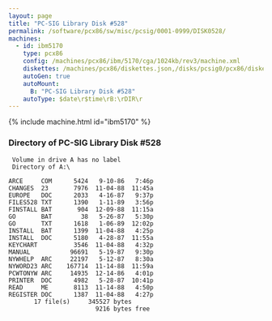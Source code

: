 ```yaml
---
layout: page
title: "PC-SIG Library Disk #528"
permalink: /software/pcx86/sw/misc/pcsig/0001-0999/DISK0528/
machines:
  - id: ibm5170
    type: pcx86
    config: /machines/pcx86/ibm/5170/cga/1024kb/rev3/machine.xml
    diskettes: /machines/pcx86/diskettes.json,/disks/pcsig0/pcx86/diskettes.json
    autoGen: true
    autoMount:
      B: "PC-SIG Library Disk #528"
    autoType: $date\r$time\rB:\rDIR\r
---
```


{% include machine.html id="ibm5170" %}

### Directory of PC-SIG Library Disk #528

     Volume in drive A has no label
     Directory of A:\

    ARCE     COM      5424   9-10-86   7:46p
    CHANGES  23       7976  11-04-88  11:45a
    EUROPE   DOC      2033   4-16-87   9:37p
    FILES528 TXT      1390   1-11-89   3:56p
    FINSTALL BAT       904  12-09-88  11:15a
    GO       BAT        38   5-26-87   5:30p
    GO       TXT      1618   1-06-89  12:02p
    INSTALL  BAT      1399  11-04-88   4:25p
    INSTALL  DOC      5180   4-28-87  11:55a
    KEYCHART          3546  11-04-88   4:32p
    MANUAL           96691   5-19-87   9:30p
    NYWHELP  ARC     22197   5-12-87   8:30a
    NYWORD23 ARC    167714  11-14-88  11:59a
    PCWTONYW ARC     14935  12-14-86   4:01p
    PRINTER  DOC      4982   5-28-87  10:41p
    READ     ME       8113  11-14-88   4:50p
    REGISTER DOC      1387  11-04-88   4:27p
           17 file(s)     345527 bytes
                            9216 bytes free
